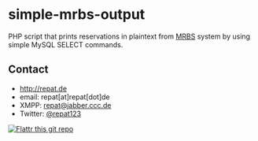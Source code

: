 simple-mrbs-output
======
PHP script that prints reservations in plaintext from [MRBS](http://mrbs.sourceforge.net/ "MRBS on sourceforge.net") system by using simple MySQL SELECT commands.

## Contact
* http://repat.de
* email: repat[at]repat[dot]de
* XMPP: repat@jabber.ccc.de
* Twitter: [@repat123](https://twitter.com/repat123 "repat123 on twitter")

[![Flattr this git repo](http://api.flattr.com/button/flattr-badge-large.png)](https://flattr.com/submit/auto?user_id=repat&url=https://github.com/repat/simple-mrbs-output&title=simple-mrbs-output&language=&tags=github&category=software) 
